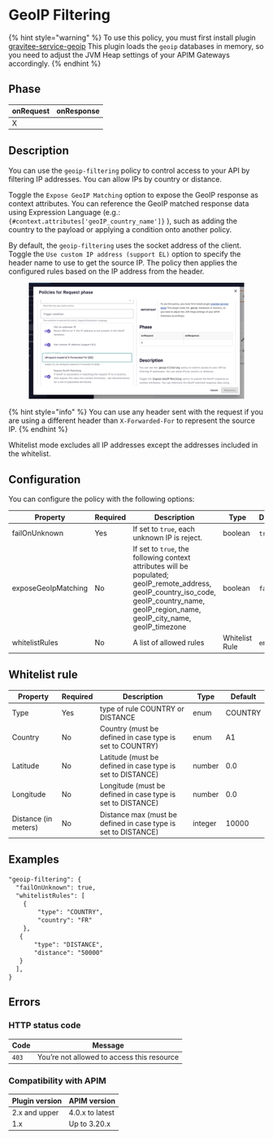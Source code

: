 # GeoIP Filtering

{% hint style="warning" %}
To use this policy, you must first install plugin [gravitee-service-geoip](https://download.gravitee.io/#plugins/services/) This plugin loads the `geoip` databases in memory, so you need to adjust the JVM Heap settings of your APIM Gateways accordingly.
{% endhint %}

## Phase <a href="#user-content-phase" id="user-content-phase"></a>

| onRequest | onResponse |
| --------- | ---------- |
| X         |            |

## Description <a href="#user-content-description" id="user-content-description"></a>

You can use the `geoip-filtering` policy to control access to your API by filtering IP addresses. You can allow IPs by country or distance.

Toggle the `Expose GeoIP Matching` option to expose the GeoIP response as context attributes. You can reference the GeoIP matched response data using Expression Language (e.g.: `{#context.attributes['geoIP_country_name']}` ), such as adding the country to the payload or applying a condition onto another policy.

By default, the `geoip-filtering` uses the socket address of the client. Toggle the `Use custom IP address (support EL)` option to specify the header name to use to get the source IP. The policy then applies the configured rules based on the IP address from the header.

<figure><img src="../../../.gitbook/assets/00 geo.png" alt=""><figcaption></figcaption></figure>

{% hint style="info" %}
You can use any header sent with the request if you are using a different header than `X-Forwarded-For` to represent the source IP.
{% endhint %}

Whitelist mode excludes all IP addresses except the addresses included in the whitelist.

## Configuration <a href="#user-content-configuration" id="user-content-configuration"></a>

You can configure the policy with the following options:

| Property            | Required | Description                                                                                                                                                                                            | Type           | Default |
| ------------------- | -------- | ------------------------------------------------------------------------------------------------------------------------------------------------------------------------------------------------------ | -------------- | ------- |
| failOnUnknown       | Yes      | If set to `true`, each unknown IP is reject.                                                                                                                                                           | boolean        | `true`  |
| exposeGeoIpMatching | No       | If set to `true`, the following context attributes will be populated; geoIP\_remote\_address, geoIP\_country\_iso\_code, geoIP\_country\_name, geoIP\_region\_name, geoIP\_city\_name, geoIP\_timezone | boolean        | `false` |
| whitelistRules      | No       | A list of allowed rules                                                                                                                                                                                | Whitelist Rule | `empty` |

## Whitelist rule <a href="#user-content-whitelist-rule" id="user-content-whitelist-rule"></a>

| Property             | Required | Description                                                    | Type    | Default |
| -------------------- | -------- | -------------------------------------------------------------- | ------- | ------- |
| Type                 | Yes      | type of rule COUNTRY or DISTANCE                               | enum    | COUNTRY |
| Country              | No       | Country (must be defined in case type is set to COUNTRY)       | enum    | A1      |
| Latitude             | No       | Latitude (must be defined in case type is set to DISTANCE)     | number  | 0.0     |
| Longitude            | No       | Longitude (must be defined in case type is set to DISTANCE)    | number  | 0.0     |
| Distance (in meters) | No       | Distance max (must be defined in case type is set to DISTANCE) | integer | 10000   |

## Examples <a href="#user-content-examples" id="user-content-examples"></a>

```
"geoip-filtering": {
  "failOnUnknown": true,
  "whitelistRules": [
    {
        "type": "COUNTRY",
        "country": "FR"
    },
   {
       "type": "DISTANCE",
       "distance": "50000"
   }
  ],
}
```

## Errors <a href="#user-content-errors" id="user-content-errors"></a>

### HTTP status code <a href="#user-content-http-status-code" id="user-content-http-status-code"></a>

| Code  | Message                                    |
| ----- | ------------------------------------------ |
| `403` | You’re not allowed to access this resource |

### Compatibility with APIM <a href="#user-content-compatibility-with-apim" id="user-content-compatibility-with-apim"></a>

| Plugin version | APIM version    |
| -------------- | --------------- |
| 2.x and upper  | 4.0.x to latest |
| 1.x            | Up to 3.20.x    |
